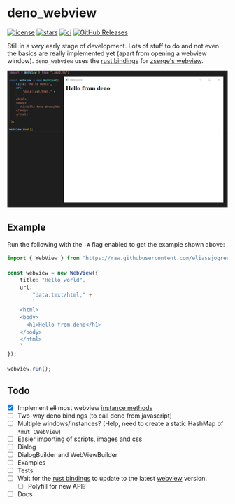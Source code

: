 # deno_webview
[![license](https://img.shields.io/github/license/eliassjogreen/deno_webview)](https://github.com/eliassjogreen/deno_webview/blob/master/LICENSE)
[![stars](https://img.shields.io/github/stars/eliassjogreen/deno_webview)](https://github.com/eliassjogreen/deno_webview/stargazers)
[![ci](https://github.com/eliassjogreen/deno_webview/workflows/ci/badge.svg)](https://github.com/eliassjogreen/deno_webview/actions)
[![GitHub Releases](https://img.shields.io/github/downloads/eliassjogreen/deno_webview/latest/total)](https://github.com/eliassjogreen/deno_webview/releases/latest/)

Still in a *very* early stage of development. Lots of stuff to do and not even
the basics are really implemented yet (apart from opening a webview window).
`deno_webview` uses the [rust bindings](https://github.com/Boscop/web-view) for
[zserge's webview](https://github.com/zserge/webview).

![Example image](images/deno_webview.png)

## Example
Run the following with the `-A` flag enabled to get the example shown above:
```ts
import { WebView } from "https://raw.githubusercontent.com/eliassjogreen/deno_webview/master/mod.ts";

const webview = new WebView({
    title: "Hello world",
    url:
        "data:text/html," +
        `
    <html>
    <body>
      <h1>Hello from deno</h1>
    </body>
    </html>
    `
});

webview.run();
```

## Todo
- [x] Implement ~~all~~ most webview [instance methods](https://docs.rs/web-view/0.6.0/web_view/struct.WebView.html)
- [ ] Two-way deno bindings (to call deno from javascript)
- [ ] Multiple windows/instances? (Help, need to create a static HashMap of `*mut CWebView`)
- [ ] Easier importing of scripts, images and css
- [ ] Dialog
- [ ] DialogBuilder and WebViewBuilder
- [ ] Examples
- [ ] Tests
- [ ] Wait for the [rust bindings](https://github.com/Boscop/web-view) to update to the latest [webview](https://github.com/zserge/webview) version.
    - [ ] Polyfill for new API?
- [ ] Docs
